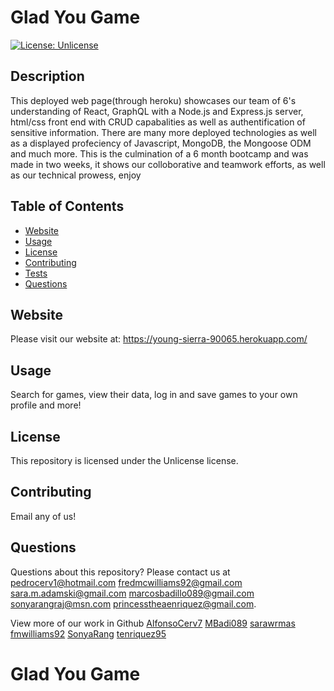 # Glad You Game
[![License: Unlicense](https://img.shields.io/badge/license-Unlicense-blue.svg)](http://unlicense.org/)
## Description
This deployed web page(through heroku) showcases our team of 6's understanding of React, GraphQL with a Node.js and Express.js server, html/css front end with CRUD capabalities as well as authentification of sensitive information. There are many more deployed technologies as well as a displayed profeciency of Javascript, MongoDB, the Mongoose ODM and much more. This is the culmination of a 6 month bootcamp and was made in two weeks, it shows our colloborative and teamwork efforts, as well as our technical prowess, enjoy

## Table of Contents
* [Website](#Website)
* [Usage](#usage)
* [License](#license)
* [Contributing](#contributing)
* [Tests](#tests)
* [Questions](#questions)
## Website
Please visit our website at: https://young-sierra-90065.herokuapp.com/
## Usage
Search for games, view their data, log in and save games to your own profile and more!
## License
This repository is licensed under the Unlicense license.
## Contributing
Email any of us!

## Questions
Questions about this repository? Please contact us at [pedrocerv1@hotmail.com](mailto:pedrocerv1@hotmail.com) [fredmcwilliams92@gmail.com](mailto:fredmcwilliams92@gmail.com) [sara.m.adamski@gmail.com](mailto:sara.m.adamski@gmail.com) [marcosbadillo089@gmail.com](mailto:marcosbadillo089@gmail.com) [sonyarangraj@msn.com](mailto:sonyarangraj@msn.com) [princesstheaenriquez@gmail.com](mailto:princesstheaenriquez@gmail.com). 

View more of our work in Github [AlfonsoCerv7](https://github.com/AlfonsoCerv7) [MBadi089](https://github.com/MBadi089) [sarawrmas](https://github.com/sarawrmas) [fmwilliams92](https://github.com/fmwilliams92) [SonyaRang](https://github.com/SonyaRang) [tenriquez95](https://github.com/tenriquez95)
# Glad You Game
